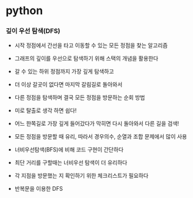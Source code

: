 # python

### 깊이 우선 탐색(DFS)

- 시작 정점에서 간선을 타고 이동할 수 있는 모든 정점을 찾는 알고리즘

- 그래프의 깊이를 우선으로 탐색하기 위해 스택의 개념을 활용한다

- 갈 수 있는 하위 정점까지 가장 깊게 탐색하고

- 더 이상 갈곳이 없다면 마지막 갈림길로 돌아와서

- 다른 정점을 탐색하며 결국 모든 정점을 방문하는 순회 방법

- 미로 탈출로 생각 하면 쉽다!

- 어느 한쪽길로 가장 깊게 들어갔다가 막히면 다시 돌아와서 다른 길을 검색!

- 모든 정점을 방문할 때 유리, 따라서 경우의수, 순열과 조합 문제에서 많이 사용

- 너비우선탐색(BFS)에 비해 코드 구현이 간단하다

- 최단 거리를 구할때는 너비우선 탐색이 더 유리하다

- 각 지점을 방문했는 지 확인하기 위한 체크리스트가 필요하다

- 반복문을 이용한 DFS

